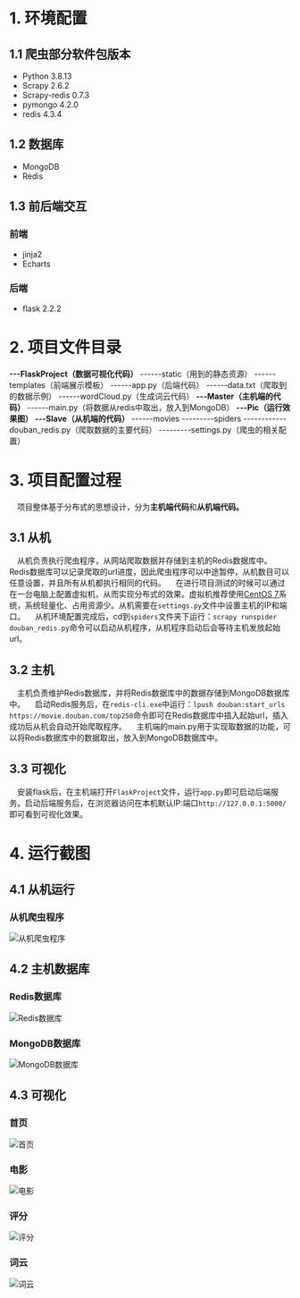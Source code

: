 # 1. 环境配置
## 1.1 爬虫部分软件包版本
- Python 3.8.13
- Scrapy 2.6.2
- Scrapy-redis 0.7.3
- pymongo 4.2.0
- redis 4.3.4
## 1.2 数据库
- MongoDB
- Redis
## 1.3 前后端交互
### 前端
- jinja2
- Echarts
### 后端
- flask 2.2.2
# 2. 项目文件目录
**---FlaskProject（数据可视化代码）**
------static（用到的静态资源）
------templates（前端展示模板）
------app.py（后端代码）
------data.txt（爬取到的数据示例）
------wordCloud.py（生成词云代码）
**---Master（主机端的代码）**
------main.py（将数据从redis中取出，放入到MongoDB）
**---Pic（运行效果图）**
**---Slave（从机端的代码）**
------movies
---------spiders
------------douban_redis.py（爬取数据的主要代码）
---------settings.py（爬虫的相关配置）

# 3. 项目配置过程
&ensp;&ensp;项目整体基于分布式的思想设计，分为**主机端代码**和**从机端代码。**
## 3.1 从机
&ensp;&ensp;从机负责执行爬虫程序，从网站爬取数据并存储到主机的Redis数据库中。Redis数据库可以记录爬取的url进度，因此爬虫程序可以中途暂停，从机数目可以任意设置，并且所有从机都执行相同的代码。
&ensp;&ensp;在进行项目测试的时候可以通过在一台电脑上配置虚拟机，从而实现分布式的效果。虚拟机推荐使用[CentOS 7](http://isoredirect.centos.org/centos/7/isos/x86_64/)系统，系统轻量化、占用资源少。从机需要在`settings.py`文件中设置主机的IP和端口。
&ensp;&ensp;从机环境配置完成后，cd到`spiders`文件夹下运行：`scrapy runspider douban_redis.py`命令可以启动从机程序，从机程序启动后会等待主机发放起始url。

## 3.2 主机
&ensp;&ensp;主机负责维护Redis数据库，并将Redis数据库中的数据存储到MongoDB数据库中。
&ensp;&ensp;启动Redis服务后，在`redis-cli.exe`中运行：`lpush douban:start_urls https://movie.douban.com/top250`命令即可在Redis数据库中插入起始url，插入成功后从机会自动开始爬取程序。
&ensp;&ensp;主机端的main.py用于实现取数据的功能，可以将Redis数据库中的数据取出，放入到MongoDB数据库中。

## 3.3 可视化
&ensp;&ensp;安装flask后，在主机端打开`FlaskProject`文件，运行`app.py`即可启动后端服务。启动后端服务后，在浏览器访问在本机默认IP:端口`http://127.0.0.1:5000/`即可看到可视化效果。
# 4. 运行截图

## 4.1 从机运行

### 从机爬虫程序

![从机爬虫程序](.\Pic\slave.jpg)

## 4.2 主机数据库

### Redis数据库

![Redis数据库](.\Pic\redis_data.jpg)

### MongoDB数据库

![MongoDB数据库](.\Pic\mongoDB_data.jpg)

## 4.3 可视化

### 首页

![首页](.\Pic\index.jpg)

### 电影

![电影](.\Pic\movies.jpg)

### 评分

![评分](.\Pic\score.jpg)

### 词云

![词云](.\Pic\words.jpg)